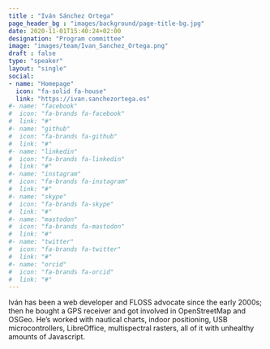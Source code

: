 ```yaml
---
title : "Iván Sánchez Ortega"
page_header_bg : "images/background/page-title-bg.jpg"
date: 2020-11-01T15:40:24+02:00
designation: "Program committee"
image: "images/team/Ivan_Sanchez_Ortega.png"
draft : false
type: "speaker"
layout: "single"
social:
- name: "Homepage"
  icon: "fa-solid fa-house"
  link: "https://ivan.sanchezortega.es"
#- name: "facebook"
#  icon: "fa-brands fa-facebook"
#  link: "#"
#- name: "github"
#  icon: "fa-brands fa-github"
#  link: "#"
#- name: "linkedin"
#  icon: "fa-brands fa-linkedin"
#  link: "#"
#- name: "instagram"
#  icon: "fa-brands fa-instagram"
#  link: "#"
#- name: "skype"
#  icon: "fa-brands fa-skype"
#  link: "#"
#- name: "mastodon"
#  icon: "fa-brands fa-mastodon"
#  link: "#"
#- name: "twitter"
#  icon: "fa-brands fa-twitter"
#  link: "#"
#- name: "orcid"
#  icon: "fa-brands fa-orcid"
#  link: "#"
---
```


Iván has been a web developer and FLOSS advocate since the early 2000s; then he
bought a GPS receiver and got involved in OpenStreetMap and OSGeo. He’s worked
with nautical charts, indoor positioning, USB microcontrollers, LibreOffice,
multispectral rasters, all of it with unhealthy amounts of Javascript.
